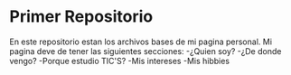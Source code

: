 # Primer Repositorio 

En este repositorio estan los archivos bases de mi pagina personal. Mi pagina deve de tener las siguientes secciones:
-¿Quien soy?
-¿De donde vengo?
-Porque estudio TIC'S?
-Mis intereses 
-Mis hibbies

